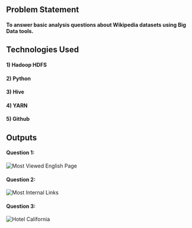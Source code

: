 ## Problem Statement
#### To answer basic analysis questions about Wikipedia datasets using Big Data tools.

## Technologies Used
#### 1) Hadoop HDFS
#### 2) Python
#### 3) Hive
#### 4) YARN
#### 5) Github

## Outputs
#### Question 1:
![Most Viewed English Page](https://user-images.githubusercontent.com/86596766/127760040-d29205cd-89be-476c-901e-eb63fdd9cd07.png)
#### Question 2:
![Most Internal Links](https://user-images.githubusercontent.com/86596766/127478128-b0c6ba42-6e34-4c56-b986-537bd57ba5e7.png)
#### Question 3:
![Hotel California](https://user-images.githubusercontent.com/86596766/127478209-9d620ee1-0117-473f-b5ee-b27f34cc3487.png)


